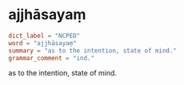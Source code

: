 # ajjhāsayaṃ

``` toml
dict_label = "NCPED"
word = "ajjhāsayaṃ"
summary = "as to the intention, state of mind."
grammar_comment = "ind."
```

as to the intention, state of mind.

